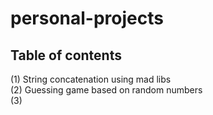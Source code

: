 # personal-projects

## Table of contents

(1) String concatenation using mad libs <br>
(2) Guessing game based on random numbers <br>
(3)
